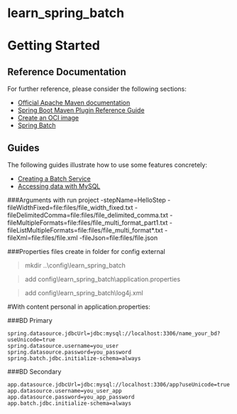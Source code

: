 # learn_spring_batch

# Getting Started

## Reference Documentation
For further reference, please consider the following sections:

* [Official Apache Maven documentation](https://maven.apache.org/guides/index.html)
* [Spring Boot Maven Plugin Reference Guide](https://docs.spring.io/spring-boot/docs/2.5.1/maven-plugin/reference/html/)
* [Create an OCI image](https://docs.spring.io/spring-boot/docs/2.5.1/maven-plugin/reference/html/#build-image)
* [Spring Batch](https://docs.spring.io/spring-boot/docs/2.5.1/reference/htmlsingle/#howto-batch-applications)

## Guides
The following guides illustrate how to use some features concretely:

* [Creating a Batch Service](https://spring.io/guides/gs/batch-processing/)
* [Accessing data with MySQL](https://spring.io/guides/gs/accessing-data-mysql/)


###Arguments with run project 
-stepName=HelloStep 
-fileWidthFixed=file:files/file_width_fixed.txt 
-fileDelimitedComma=file:files/file_delimited_comma.txt 
-fileMultipleFormats=file:files/file_multi_format_part1.txt 
-fileListMultipleFormats=file:files/file_multi_format*.txt 
-fileXml=file:files/file.xml -fileJson=file:files/file.json

###Properties files
create in folder for config external

> mkdir ..\config\learn_spring_batch

>add config\learn_spring_batch\application.properties

>add config\learn_spring_batch\log4j.xml

#With content personal in application.properties:

###BD Primary
```
spring.datasource.jdbcUrl=jdbc:mysql://localhost:3306/name_your_bd?useUnicode=true
spring.datasource.username=you_user
spring.datasource.password=you_password
spring.batch.jdbc.initialize-schema=always
```
###BD Secondary
```
app.datasource.jdbcUrl=jdbc:mysql://localhost:3306/app?useUnicode=true
app.datasource.username=you_user_app
app.datasource.password=you_app_password
app.batch.jdbc.initialize-schema=always
```



